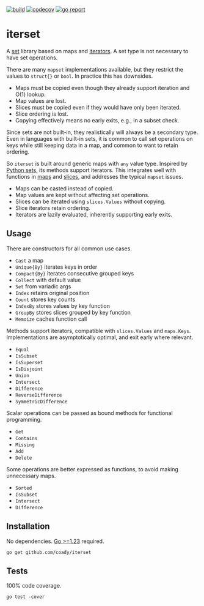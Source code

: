 [![build](https://github.com/coady/iterset/actions/workflows/build.yml/badge.svg)](https://github.com/coady/iterset/actions/workflows/build.yml)
[![codecov](https://codecov.io/gh/coady/iterset/branch/main/graph/badge.svg)](https://codecov.io/gh/coady/iterset/)
[![go report](https://goreportcard.com/badge/github.com/coady/iterset)](https://goreportcard.com/report/github.com/coady/iterset)

# iterset
A [set](https://en.wikipedia.org/wiki/Set_(abstract_data_type)) library based on maps and [iterators](https://pkg.go.dev/iter). A set type is not necessary to have set operations.

There are many `mapset` implementations available, but they restrict the values to `struct{}` or `bool`. In practice this has downsides.
* Maps must be copied even though they already support iteration and O(1) lookup.
* Map values are lost.
* Slices must be copied even if they would have only been iterated.
* Slice ordering is lost.
* Copying effectively means no early exits, e.g., in a subset check.

Since sets are not built-in, they realistically will always be a secondary type. Even in languages with built-in sets, it is common to call set operations on keys while still keeping data in a map, and common to want to retain ordering.

So `iterset` is built around generic maps with `any` value type. Inspired by [Python sets](https://docs.python.org/3/library/stdtypes.html#set-types-set-frozenset), its methods support iterators. This integrates well with functions in [maps](https://pkg.go.dev/maps) and [slices](https://pkg.go.dev/slices), and addresses the typical `mapset` issues.
* Maps can be casted instead of copied.
* Map values are kept without affecting set operations.
* Slices can be iterated using `slices.Values` without copying.
* Slice iterators retain ordering.
* Iterators are lazily evaluated, inherently supporting early exits.

## Usage
There are constructors for all common use cases.
* `Cast` a map
* `Unique{By}` iterates keys in order
* `Compact{By}` iterates consecutive grouped keys
* `Collect` with default value
* `Set` from variadic args
* `Index` retains original position
* `Count` stores key counts
* `IndexBy` stores values by key function
* `GroupBy` stores slices grouped by key function
* `Memoize` caches function call

Methods support iterators, compatible with `slices.Values` and `maps.Keys`. Implementations are asymptotically optimal, and exit early where relevant.
* `Equal`
* `IsSubset`
* `IsSuperset`
* `IsDisjoint`
* `Union`
* `Intersect`
* `Difference`
* `ReverseDifference`
* `SymmetricDifference`

Scalar operations can be passed as bound methods for functional programming. 
* `Get`
* `Contains`
* `Missing`
* `Add`
* `Delete`

Some operations are better expressed as functions, to avoid making unnecessary maps.
* `Sorted`
* `IsSubset`
* `Intersect`
* `Difference`

## Installation
No dependencies. [Go >=1.23](https://go.dev/doc/go1.23) required.

```console
go get github.com/coady/iterset
```

## Tests
100% code coverage.

```console
go test -cover
```
